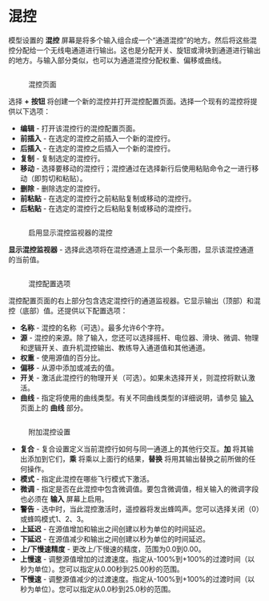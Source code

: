# 混控

模型设置的 **混控** 屏幕是将多个输入组合成一个“通道混控”的地方。然后将这些混控分配给一个无线电通道进行输出。这也是分配开关、旋钮或滑块到通道进行输出的地方。与输入部分类似，也可以为通道混控分配权重、偏移或曲线。

<figure><img src="https://edgetx-static.zkl2333.com/Mixes.jpg" alt=""><figcaption><p>混控页面</p></figcaption></figure>

选择 **+** **按钮** 将创建一个新的混控并打开混控配置页面。选择一个现有的混控将提供以下选项：

* **编辑** - 打开该混控行的混控配置页面。
* **前插入** - 在选定的混控之前插入一个新的混控行。
* **后插入** - 在选定的混控之后插入一个新的混控行。
* **复制** - 复制选定的混控行。
* **移动** - 选择要移动的混控行；混控通过在选择新行后使用粘贴命令之一进行移动（即剪切和粘贴）。
* **删除** - 删除选定的混控行。
* **前粘贴** - 在选定的混控行之前粘贴复制或移动的混控行。
* **后粘贴** - 在选定的混控行之后粘贴复制或移动的混控行。

<figure><img src="https://edgetx-static.zkl2333.com/Mixes2.jpg" alt=""><figcaption><p>启用显示混控监视器的混控</p></figcaption></figure>

**显示混控监视器** - 选择此选项将在混控通道上显示一个条形图，显示该混控通道的当前值。

<figure><img src="https://edgetx-static.zkl2333.com/mixes3.jpg" alt=""><figcaption><p>混控配置选项</p></figcaption></figure>

混控配置页面的右上部分包含选定混控行的通道监视器。它显示输出（顶部）和混控（底部）值。还提供以下配置选项：

* **名称** - 混控的名称（可选）。最多允许6个字符。
* **源** - 混控的来源。除了输入，您还可以选择摇杆、电位器、滑块、微调、物理和逻辑开关、直升机混控输出、教练导入通道值和其他通道。
* **权重** - 使用源值的百分比。
* **偏移** - 从源中添加或减去的值。
* **开关** - 激活此混控行的物理开关（可选）。如果未选择开关，则混控将默认激活。
* **曲线** - 指定将使用的曲线类型。有关不同曲线类型的详细说明，请参见 [输入](inputs.md) 页面上的 **曲线** 部分。&#x20;

<figure><img src="https://edgetx-static.zkl2333.com/Mixes4.png" alt=""><figcaption><p>附加混控设置</p></figcaption></figure>

* **复合** - 复合设置定义当前混控行如何与同一通道上的其他行交互。**加** 将其输出添加到它们，**乘** 将乘以上面行的结果，**替换** 将用其输出替换之前所做的任何操作。&#x20;
* **模式** - 指定此混控在哪些飞行模式下激活。
* **微调** - 指定是否在此混控中包含微调值。要包含微调值，相关输入的微调字段也必须在 **输入** 屏幕上启用。
* **警告** - 选中时，当此混控激活时，遥控器将发出蜂鸣声。您可以选择关闭（0）或蜂鸣模式1、2、3。&#x20;
* **上延迟** - 在源值增加和输出之间创建以秒为单位的时间延迟。
* **下延迟** - 在源值减少和输出之间创建以秒为单位的时间延迟。
* **上/下慢速精度** - 更改上/下慢速的精度，范围为0.0到0.00。
* **上慢速** - 调整源值增加的过渡速度。指定从-100%到+100%的过渡时间（以秒为单位）。您可以指定从0.00秒到25.00秒的范围。
* **下慢速** - 调整源值减少的过渡速度。指定从-100%到+100%的过渡时间（以秒为单位）。您可以指定从0.0秒到25.0秒的范围。